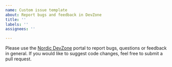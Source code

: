 ```yaml
---
name: Custom issue template
about: Report bugs and feedback in DevZone
title: ''
labels: ''
assignees: ''

---
```


Please use the [Nordic DevZone](https://devzone.nordicsemi.com) portal to report bugs, questions or feedback in general. If you would like to suggest code changes, feel free to submit a pull request.
